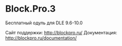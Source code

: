 Block.Pro.3
===========

Бесплатный одуль для DLE 9.6-10.0

Сайт поддержки:  http://blockpro.ru/
Документация: http://blockpro.ru/documentation/
